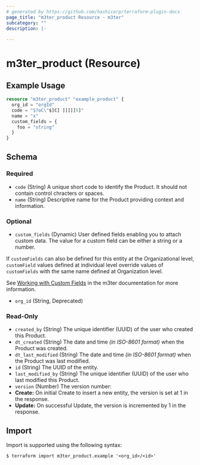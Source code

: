 ```yaml
---
# generated by https://github.com/hashicorp/terraform-plugin-docs
page_title: "m3ter_product Resource - m3ter"
subcategory: ""
description: |-
  
---
```


# m3ter_product (Resource)



## Example Usage

```terraform
resource "m3ter_product" "example_product" {
  org_id = "orgId"
  code = "S?oC\"$]C] ]]]]]5]"
  name = "x"
  custom_fields = {
    foo = "string"
  }
}
```

<!-- schema generated by tfplugindocs -->
## Schema

### Required

- `code` (String) A unique short code to identify the Product. It should not contain control chracters or spaces.
- `name` (String) Descriptive name for the Product providing context and information.

### Optional

- `custom_fields` (Dynamic) User defined fields enabling you to attach custom data. The value for a custom field can be either a string or a number.

If `customFields` can also be defined for this entity at the Organizational level, `customField` values defined at individual level override values of `customFields` with the same name defined at Organization level.

See [Working with Custom Fields](https://www.m3ter.com/docs/guides/creating-and-managing-products/working-with-custom-fields) in the m3ter documentation for more information.
- `org_id` (String, Deprecated)

### Read-Only

- `created_by` (String) The unique identifier (UUID) of the user who created this Product.
- `dt_created` (String) The date and time *(in ISO-8601 format)* when the Product was created.
- `dt_last_modified` (String) The date and time *(in ISO-8601 format)* when the Product was last modified.
- `id` (String) The UUID of the entity.
- `last_modified_by` (String) The unique identifier (UUID) of the user who last modified this Product.
- `version` (Number) The version number:
- **Create:** On initial Create to insert a new entity, the version is set at 1 in the response.
- **Update:** On successful Update, the version is incremented by 1 in the response.

## Import

Import is supported using the following syntax:

```shell
$ terraform import m3ter_product.example '<org_id>/<id>'
```
